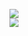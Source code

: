 [![](https://img.shields.io/badge/Made%20With-Github%20Spray-lightgrey.svg?style=for-the-badge&logo=github)](https://github.com/Annihil/github-spray#27414)  
[![](https://i.imgur.com/2DrTn0Z.gif)](https://github.com/Annihil/github-spray)